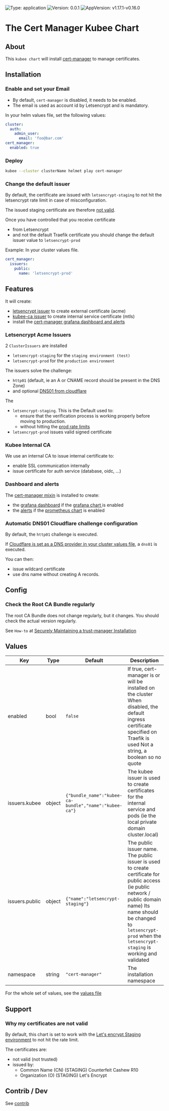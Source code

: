 
[//]: # (README.md generated by gotmpl. DO NOT EDIT.)

![Type: application](https://img.shields.io/badge/Type-application-informational?style=flat-square) ![Version: 0.0.1](https://img.shields.io/badge/Version-0.0.1-informational?style=flat-square) ![AppVersion: v1.17.1-v0.16.0](https://img.shields.io/badge/AppVersion-v1.17.1--v0.16.0-informational?style=flat-square)

# The Cert Manager Kubee Chart

## About
This `kubee chart` will install [cert-manager](https://cert-manager.io/) to manage certificates.

## Installation

### Enable and set your Email

* By default, `cert-manager` is disabled, it needs to be enabled.
* The email is used as account id by Letsencrypt and is mandatory.

In your helm values file, set the following values:

```yaml
cluster:
  auth:
    admin_user:
      email: 'foo@bar.com'
cert_manager:
  enabled: true
```

### Deploy

```bash
kubee --cluster clusterName helmet play cert-manager
```

### Change the default issuer

By default, the certificate are issued with `letsencrypt-staging` to not hit the
letsencrypt rate limit in case of misconfiguration.

The issued staging certificate are therefore [not valid](#why-my-certificates-are-not-valid).

Once you have controlled that you receive certificate
* from Letsencrypt
* and not the default Traefik certificate
you should change the default issuer value to `letsencrypt-prod`

Example: In your cluster values file.
```yaml
cert_manager:
  issuers:
    public:
      name: 'letsencrypt-prod'
```

## Features

It will create:
* [letsencrypt issuer](#letsencrypt-acme-issuers) to create external certificate (acme)
* [kubee-ca issuer](#kubee-internal-ca) to create internal service certificate (mtls)
* install the [cert-manager grafana dashboard and alerts](#dashboard-and-alerts)

### Letsencrypt Acme Issuers

2 `ClusterIssuers` are installed
* `letsencrypt-staging` for the `staging environment (test)`
* `letsencrypt-prod` for the `production environment`

The issuers solve the challenge:

* `http01` (default, ie an A or CNAME record should be present in the DNS Zone)
* and optional [DNS01 from cloudflare](#automatic-dns01-cloudflare-challenge-configuration)

The
* `letsencrypt-staging`. This is the Default used to:
  * ensure that the verification process is working properly before moving to production.
  * without hitting the [prod rate limits](https://letsencrypt.org/docs/rate-limits/)
* `letsencrypt-prod` issues valid signed certificate

### Kubee Internal CA

We use an internal CA to issue internal certificate
to:
* enable SSL communication internally
* issue certificate for auth service (database, oidc, ...)

### Dashboard and alerts

The [cert-manager mixin](https://monitoring.mixins.dev/cert-manager/) is installed
to create:
* the [grafana dashboard](https://monitoring.mixins.dev/cert-manager/#dashboards) if the [grafana chart ](../grafana/README.md) is enabled
* the [alerts](https://monitoring.mixins.dev/cert-manager/#alerts) if the [prometheus chart](../prometheus/README.md) is enabled

### Automatic DNS01 Cloudflare challenge configuration

By default, the `http01` challenge is executed.

If [Cloudflare is set as a DNS provider in your cluster values file](../../../../docs/site/cloudflare.md),
a `dns01` is executed.

You can then:
* issue wildcard certificate
* use dns name without creating A records.

## Config

### Check the Root CA Bundle regularly

The root CA Bundle does not change regularly, but it changes.
You should check the actual version regularly.

See `How-to` at [Securely Maintaining a trust-manager Installation](https://cert-manager.io/docs/trust/trust-manager/#securely-maintaining-a-trust-manager-installation)

## Values

| Key | Type | Default | Description |
|-----|------|---------|-------------|
| enabled | bool | `false` | If true, cert-manager is or will be installed on the cluster When disabled, the default ingress certificate specified on Traefik is used Not a string, a boolean so no quote |
| issuers.kubee | object | `{"bundle_name":"kubee-ca-bundle","name":"kubee-ca"}` | The kubee issuer is used to create certificates for the internal service and pods (ie the local private domain cluster.local) |
| issuers.public | object | `{"name":"letsencrypt-staging"}` | The public issuer name. The public issuer is used to create certificate for public access (ie public network / public domain name) Its name should be changed to `letsencrypt-prod` when the `letsencrypt-staging` is working and validated |
| namespace | string | `"cert-manager"` | The installation namespace |

For the whole set of values, see the [values file](values.yaml)
## Support

### Why my certificates are not valid

By default, this chart is set to work with the [Let's encrypt Staging environment](https://letsencrypt.org/docs/staging-environment/)
to not hit the rate limit.

The certificates are:
* not valid (not trusted)
* issued by:
    * Common Name (CN)	(STAGING) Counterfeit Cashew R10
    * Organization (O)	(STAGING) Let's Encrypt

## Contrib / Dev

See [contrib](contrib/contrib.md)

